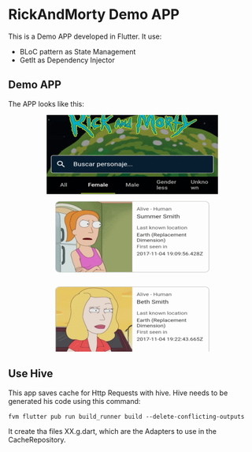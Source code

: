 # RickAndMorty Demo APP

This is a Demo APP developed in Flutter. It use:

- BLoC pattern as State Management
- GetIt as Dependency Injector

## Demo APP
The APP looks like this:
<p align="center">
  <img src="./resources/showapp.gif">
</p>

## Use Hive
This app saves cache for Http Requests with hive. Hive needs to be generated his code using this command:
```
fvm flutter pub run build_runner build --delete-conflicting-outputs
```
It create tha files XX.g.dart, which are the Adapters to use in the CacheRepository.

